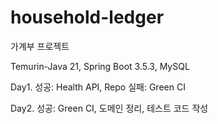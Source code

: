 # household-ledger

가계부 프로젝트

Temurin-Java 21, Spring Boot 3.5.3, MySQL

Day1. 
성공: Health API, Repo
실패: Green CI

Day2.
성공: Green CI, 도메인 정리, 테스트 코드 작성

